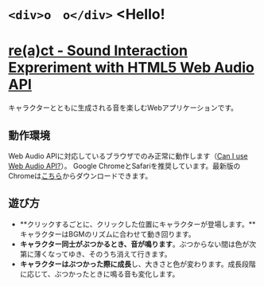 # `<div>o　o</div>` <Hello!

# [re(a)ct - Sound Interaction Expreriment with HTML5 Web Audio API](http://shinnn.github.io/re-a-ct/)

キャラクターとともに生成される音を楽しむWebアプリケーションです。

## 動作環境
Web Audio APIに対応しているブラウザでのみ正常に動作します（[Can I use Web Audio API?](http://caniuse.com/audio-api)）。
Google ChromeとSafariを推奨しています。最新版のChromeは[こちら](https://www.google.com/intl/ja/chrome/)からダウンロードできます。

## 遊び方
* **クリックするごとに、クリックした位置にキャラクターが登場します。**キャラクターはBGMのリズムに合わせて動き回ります。
* **キャラクター同士がぶつかるとき、音が鳴ります**。ぶつからない間は色が次第に薄くなってゆき、そのうち消えて行きます。
* **キャラクターはぶつかった際に成長**し、大きさと色が変わります。成長段階に応じて、ぶつかったときに鳴る音も変化します。
